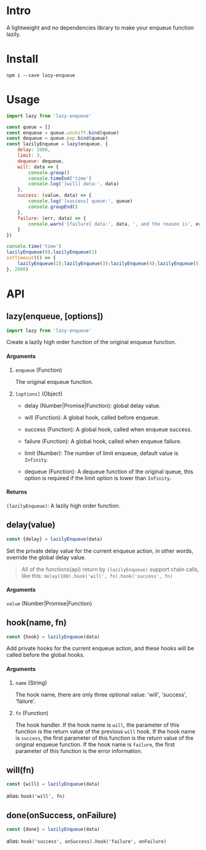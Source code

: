 # Intro
A lightweight and no dependencies library to make your enqueue function lazily.

# Install
```
npm i --save lazy-enqueue
```

# Usage

```javascript
import lazy from 'lazy-enqueue'

const queue = []
const enqueue = queue.unshift.bind(queue)
const dequeue = queue.pop.bind(queue)
const lazilyEnqueue = lazy(enqueue, {
    delay: 1000,
    limit: 3,
    dequeue: dequeue,
    will: data => {
        console.group()
        console.timeEnd('time')
        console.log('[will] data:', data)
    },
    success: (value, data) => {
        console.log('[success] queue:', queue)
        console.groupEnd()
    },
    failure: (err, data) => {
        console.warn('[failure] data:', data, ', and the reason is', err)
    }
})

console.time('time')
lazilyEnqueue(0);lazilyEnqueue(1)
setTimeout(() => {
    lazilyEnqueue(2);lazilyEnqueue(3);lazilyEnqueue(4);lazilyEnqueue(5)
}, 2000)
```

# API

## lazy(enqueue, [options])
```javascript
import lazy from 'lazy-enqueue'
```
Create a lazily high order function of the original enqueue function.

#### Arguments
1. `enqueue` (Function)

    The original enqueue function.

2. `[options]` (Object)

    - delay (Number|Promise|Function): global delay value.

    - will (Function): A global hook, called before enqueue.

    - success (Function): A global hook, called when enqueue success.

    - failure (Function): A global hook, called when enqueue failure.

    - limit (Number): The number of limit enqueue, default value is `Infinity`.

    - dequeue (Function): A dequeue function of the original queue, this option is required if the limit option is lower than `Infinity`.

#### Returns
`(lazilyEnqueue)`: A lazily high order function.

## delay(value)
```javascript
const {delay} = lazilyEnqueue(data)
```
Set the private delay value for the current enqueue action, in other words, override the global delay value.

> All of the functions(api) return by `(lazilyEnqueue)` support chain calls, like this:
> `delay(100).hook('will', fn).hook('success', fn)`

#### Arguments
`value` (Number|Promise|Function)

## hook(name, fn)
```javascript
const {hook} = lazilyEnqueue(data)
```
Add private hooks for the current enqueue action, and these hooks will be called before the global hooks.

#### Arguments
1. `name` (String)

    The hook name, there are only three optional value: 'will', 'success', 'failure'.

2. `fn` (Function)

    The hook handler.
    If the hook name is `will`, the parameter of this function is the return value of the previous `will` hook.
    If the hook name is `success`, the first parameter of this function is the return value of the original enqueue function.
    If the hook name is `failure`, the first parameter of this function is the error information.

## will(fn)
```javascript
const {will} = lazilyEnqueue(data)
```
alias: `hook('will', fn)`

## done(onSuccess, onFailure)
```javascript
const {done} = lazilyEnqueue(data)
```
alias: `hook('success', onSuccess).hook('failure', onFailure)`

